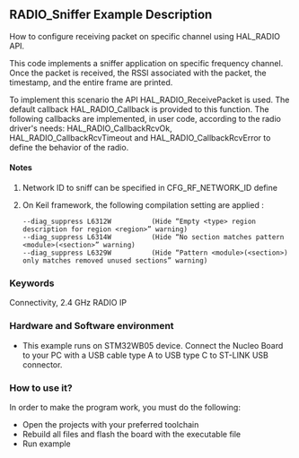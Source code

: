 ## __RADIO_Sniffer Example Description__

How to configure receiving packet on specific channel using HAL_RADIO API.

This code implements a sniffer application on specific frequency channel.
Once the packet is received, the RSSI associated with the packet, the timestamp, and the entire frame are printed.

To implement this scenario the API HAL_RADIO_ReceivePacket is used. The default callback HAL_RADIO_Callback is provided to this function.
The following callbacks are implemented, in user code, according to the radio driver's needs: 
HAL_RADIO_CallbackRcvOk, HAL_RADIO_CallbackRcvTimeout and HAL_RADIO_CallbackRcvError to define the behavior of the radio.

#### __Notes__
 1. Network ID to sniff can be specified in CFG_RF_NETWORK_ID define                                            
 2. On Keil framework, the following compilation setting are applied :
    
        --diag_suppress L6312W          (Hide “Empty <type> region description for region <region>” warning)
        --diag_suppress L6314W          (Hide “No section matches pattern <module>(<section>” warning)
        --diag_suppress L6329W          (Hide “Pattern <module>(<section>) only matches removed unused sections” warning)


### __Keywords__

Connectivity, 2.4 GHz RADIO IP

### __Hardware and Software environment__

  - This example runs on STM32WB05 device.
    Connect the Nucleo Board to your PC with a USB cable type A to USB type C to ST-LINK USB connector. 

### __How to use it?__

In order to make the program work, you must do the following:

 - Open the projects with your preferred toolchain
 - Rebuild all files and flash the board with the executable file 
 - Run example
